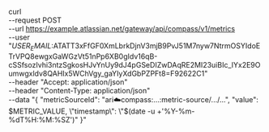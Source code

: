 curl \
    --request POST \
    --url https://example.atlassian.net/gateway/api/compass/v1/metrics \
    --user "$USER_EMAIL:$ATATT3xFfGF0XmLbrkDjnV3mjB9PvJ51M7nyw7NtrmOSYIdoETrVPQ8ewgxGaWGzVt51nPp6XB0gIdv16qB-cSSfsozIvhi3ntzSgkosHJvYnUy9dJ4pGSeDIZwDAqRE2MI23uiBIc_IYx2E9Oumwgxldv8QAHIx5WChVgy_gaYIyXdGbPZPFt8=F92622C1" \
    --header "Accept: application/json" \
    --header "Content-Type: application/json" \
    --data "{
      \"metricSourceId\": \"ari:cloud:compass:...:metric-source/.../...\",
      \"value\": $METRIC_VALUE,
      \"timestamp\": \"$(date -u +'%Y-%m-%dT%H:%M:%SZ')\"
    }"

